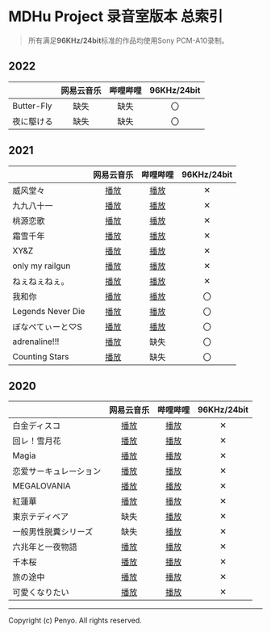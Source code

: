 # MDHu Project 录音室版本 总索引

> 所有满足**96KHz/24bit**标准的作品均使用Sony PCM-A10录制。

## 2022

||网易云音乐|哔哩哔哩|96KHz/24bit|
|-|:-:|:-:|:-:|
|Butter-Fly|缺失|缺失|〇|
|夜に駆ける|缺失|缺失|〇|

## 2021

||网易云音乐|哔哩哔哩|96KHz/24bit|
|-|:-:|:-:|:-:|
|威风堂々|[播放](http://music.163.com/song?id=1807099203)|[播放](https://www.bilibili.com/video/BV1vy4y1i7sm)|✕|
|九九八十一|[播放](http://music.163.com/song?id=1831366428)|[播放](https://www.bilibili.com/video/BV1bp4y1p7K7)|✕|
|桃源恋歌|[播放](http://music.163.com/song?id=1869465596)|[播放](https://www.bilibili.com/video/BV17b4y167Ff)|✕|
|霜雪千年|[播放](http://music.163.com/song?id=1869474352)|[播放](https://www.bilibili.com/video/BV18o4y1U7L6)|✕|
|XY&Z|[播放](http://music.163.com/song?id=1874723685)|[播放](https://www.bilibili.com/video/BV1a44y187zK)|✕|
|only my railgun|[播放](http://music.163.com/song?id=1874753690)|[播放](https://www.bilibili.com/video/BV1664y1a7xq)|✕|
|ねぇねぇねぇ。|[播放](http://music.163.com/song?id=1877043309)|[播放](https://www.bilibili.com/video/BV1C44y1t7fv)|✕|
|我和你|[播放](http://music.163.com/song?id=1887369380)|[播放](https://www.bilibili.com/video/BV1VL4y1B7ro)|〇|
|Legends Never Die|[播放](http://music.163.com/song?id=1887382480)|[播放](https://www.bilibili.com/video/BV1of4y1u7cB)|〇|
|ぼなぺてぃーと♡S|[播放](http://music.163.com/song?id=1888749366)|[播放](https://www.bilibili.com/video/BV1SR4y1t7ne)|〇|
|adrenaline!!!|[播放](http://music.163.com/song?id=1908140589)|缺失|〇|
|Counting Stars|[播放](http://music.163.com/song?id=1908140515)|缺失|〇|

## 2020

||网易云音乐|哔哩哔哩|96KHz/24bit|
|-|:-:|:-:|:-:|
|白金ディスコ|[播放](http://music.163.com/song?id=1479623950)|[播放](https://www.bilibili.com/video/BV1j7411f71Y)|✕|
|回レ！雪月花|[播放](http://music.163.com/song?id=1479365314)|[播放](https://www.bilibili.com/video/BV167411o7sE)|✕|
|Magia|[播放](http://music.163.com/song?id=1479623951)|[播放](https://www.bilibili.com/video/BV1X64y1M7AV)|✕|
|恋爱サーキュレーション|[播放](http://music.163.com/song?id=1479629261)|[播放](https://www.bilibili.com/video/BV1M64y1u7Ek)|✕|
|MEGALOVANIA|[播放](http://music.163.com/song?id=1479623940)|[播放](https://www.bilibili.com/video/BV1KC4y1s7cc)|✕|
|紅蓮華|[播放](http://music.163.com/song?id=1479365311)|[播放](https://www.bilibili.com/video/BV1st4y1U7EK)|✕|
|東京テディベア|缺失|[播放](https://www.bilibili.com/video/BV1Ki4y1G7dF)|✕|
|一般男性脱糞シリーズ|缺失|[播放](https://www.bilibili.com/video/BV19D4y1U7pd)|✕|
|六兆年と一夜物語|[播放](http://music.163.com/song?id=1479364316)|[播放](https://www.bilibili.com/video/BV1TT4y177uh)|✕|
|千本桜|[播放](http://music.163.com/song?id=1495399790)|[播放](https://www.bilibili.com/video/BV1Xy4y1r7sj)|✕|
|旅の途中|[播放](http://music.163.com/song?id=1495719414)|[播放](https://www.bilibili.com/video/BV1PK4y1f7wd)|✕|
|可愛くなりたい|[播放](http://music.163.com/song?id=1803971461)|[播放](https://www.bilibili.com/video/BV1st4y1Y7Be)|✕|

---

Copyright (c) Penyo. All rights reserved.